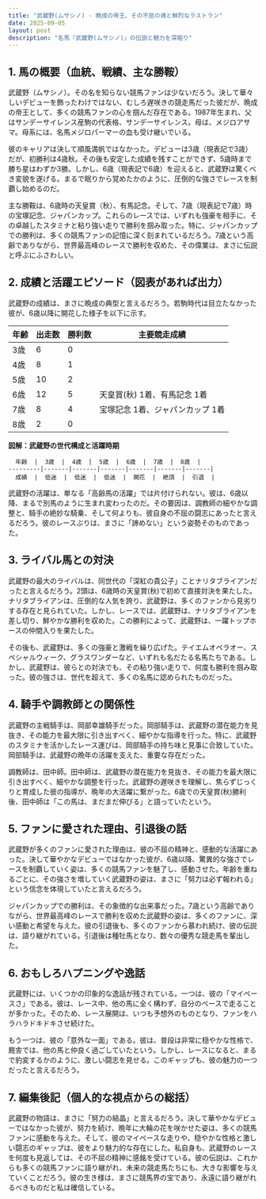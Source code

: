 ```yaml
---
title: "武蔵野(ムサシノ) - 晩成の帝王、その不屈の魂と鮮烈なラストラン"
date: 2025-09-05
layout: post
description: "名馬『武蔵野(ムサシノ)』の伝説と魅力を深堀り"
---
```


## 1. 馬の概要（血統、戦績、主な勝鞍）

武蔵野（ムサシノ）。その名を知らない競馬ファンは少ないだろう。決して華々しいデビューを飾ったわけではない、むしろ遅咲きの競走馬だった彼だが、晩成の帝王として、多くの競馬ファンの心を掴んだ存在である。1987年生まれ、父はサンデーサイレンス産駒の代表格、サンデーサイレンス。母は、メジロアサマ。母系には、名馬メジロパーマーの血も受け継いでいる。

彼のキャリアは決して順風満帆ではなかった。デビューは3歳（現表記で3歳）だが、初勝利は4歳秋。その後も安定した成績を残すことができず、5歳時まで勝ち星はわずか3勝。しかし、6歳（現表記で6歳）を迎えると、武蔵野は驚くべき変貌を遂げる。まるで眠りから覚めたかのように、圧倒的な強さでレースを制覇し始めるのだ。

主な勝鞍は、6歳時の天皇賞（秋）、有馬記念。そして、7歳（現表記で7歳）時の宝塚記念、ジャパンカップ。これらのレースでは、いずれも強豪を相手に、その卓越したスタミナと粘り強い走りで勝利を掴み取った。特に、ジャパンカップでの勝利は、多くの競馬ファンの記憶に深く刻まれているだろう。7歳という高齢でありながら、世界最高峰のレースで勝利を収めた、その偉業は、まさに伝説と呼ぶにふさわしい。


## 2. 成績と活躍エピソード（図表があれば出力）

武蔵野の成績は、まさに晩成の典型と言えるだろう。若駒時代は目立たなかった彼が、6歳以降に開花した様子を以下に示す。

| 年齢 | 出走数 | 勝利数 | 主要競走成績 |
|---|---|---|---|
| 3歳 | 6 | 0 |  |
| 4歳 | 8 | 1 |  |
| 5歳 | 10 | 2 |  |
| 6歳 | 12 | 5 | 天皇賞(秋) 1着、有馬記念 1着 |
| 7歳 | 8 | 4 | 宝塚記念 1着、ジャパンカップ 1着 |
| 8歳 | 2 | 0 |  |


**図解：武蔵野の世代構成と活躍時期**

```
  年齢  |  3歳  |  4歳  |  5歳  |  6歳  |  7歳  |  8歳  |
---------|-------|-------|-------|-------|-------|-------|
  成績  |  低迷  |  低迷  |  低迷  |  開花  |  絶頂  |  引退  |
```

武蔵野の活躍は、単なる「高齢馬の活躍」では片付けられない。彼は、6歳以降、まるで別馬のように生まれ変わったのだ。その要因は、調教師の細やかな調整と、騎手の絶妙な騎乗、そして何よりも、彼自身の不屈の闘志にあったと言えるだろう。彼のレースぶりは、まさに「諦めない」という姿勢そのものであった。


## 3. ライバル馬との対決

武蔵野の最大のライバルは、同世代の「深紅の貴公子」ことナリタブライアンだったと言えるだろう。2頭は、6歳時の天皇賞(秋)で初めて直接対決を果たした。ナリタブライアンは、圧倒的な人気を誇り、武蔵野は、多くのファンから見劣りする存在と見られていた。しかし、レースでは、武蔵野は、ナリタブライアンを差し切り、鮮やかな勝利を収めた。この勝利によって、武蔵野は、一躍トップホースの仲間入りを果たした。

その後も、武蔵野は、多くの強豪と激戦を繰り広げた。テイエムオペラオー、スペシャルウィーク、グラスワンダーなど、いずれも名だたる名馬たちである。しかし、武蔵野は、彼らとの対決でも、その粘り強い走りで、何度も勝利を掴み取った。彼の強さは、世代を超えて、多くの名馬に認められたものだった。


## 4. 騎手や調教師との関係性

武蔵野の主戦騎手は、岡部幸雄騎手だった。岡部騎手は、武蔵野の潜在能力を見抜き、その能力を最大限に引き出すべく、細やかな指導を行った。特に、武蔵野のスタミナを活かしたレース運びは、岡部騎手の持ち味と見事に合致していた。岡部騎手は、武蔵野の晩年の活躍を支えた、重要な存在だった。

調教師は、田中師。田中師は、武蔵野の潜在能力を見抜き、その能力を最大限に引き出すべく、細やかな調整を行った。武蔵野の遅咲きを理解し、焦らずじっくりと育成した彼の指導が、晩年の大活躍に繋がった。6歳での天皇賞(秋)勝利後、田中師は「この馬は、まだまだ伸びる」と語っていたという。


## 5. ファンに愛された理由、引退後の話

武蔵野が多くのファンに愛された理由は、彼の不屈の精神と、感動的な活躍にあった。決して華やかなデビューではなかった彼が、6歳以降、驚異的な強さでレースを制覇していく姿は、多くの競馬ファンを魅了し、感動させた。年齢を重ねるごとに、その強さを増していく武蔵野の姿は、まさに「努力は必ず報われる」という信念を体現していたと言えるだろう。

ジャパンカップでの勝利は、その象徴的な出来事だった。7歳という高齢でありながら、世界最高峰のレースで勝利を収めた武蔵野の姿は、多くのファンに、深い感動と希望を与えた。彼の引退後も、多くのファンから慕われ続け、彼の伝説は、語り継がれている。引退後は種牡馬となり、数々の優秀な競走馬を輩出した。


## 6. おもしろハプニングや逸話

武蔵野には、いくつかの印象的な逸話が残されている。一つは、彼の「マイペースさ」である。彼は、レース中、他の馬に全く構わず、自分のペースで走ることが多かった。そのため、レース展開は、いつも予想外のものとなり、ファンをハラハラドキドキさせ続けた。

もう一つは、彼の「意外な一面」である。彼は、普段は非常に穏やかな性格で、厩舎では、他の馬と仲良く過ごしていたという。しかし、レースになると、まるで豹変するかのように、激しい闘志を見せる。このギャップも、彼の魅力の一つだったと言えるだろう。


## 7. 編集後記（個人的な視点からの総括）

武蔵野の物語は、まさに「努力の結晶」と言えるだろう。決して華やかなデビューではなかった彼が、努力を続け、晩年に大輪の花を咲かせた姿は、多くの競馬ファンに感動を与えた。そして、彼のマイペースな走りや、穏やかな性格と激しい闘志のギャップは、彼をより魅力的な存在にした。私自身も、武蔵野のレースを何度も見返しては、その不屈の精神に感銘を受けている。彼の伝説は、これからも多くの競馬ファンに語り継がれ、未来の競走馬たちにも、大きな影響を与えていくことだろう。彼の生き様は、まさに競馬界の宝であり、永遠に語り継がれるべきものだと私は確信している。
